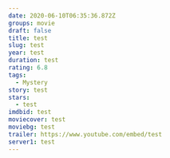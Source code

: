 ```yaml
---
date: 2020-06-10T06:35:36.872Z
groups: movie
draft: false
title: test
slug: test
year: test
duration: test
rating: 6.8
tags:
  - Mystery
story: test
stars:
  - test
imdbid: test
moviecover: test
moviebg: test
trailer: https://www.youtube.com/embed/test
server1: test
---
```

